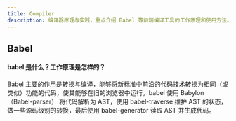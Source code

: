 ```yaml
---
title: Compiler
description: 编译器原理与实践，重点介绍 Babel 等前端编译工具的工作原理和使用方法。
---
```


## Babel

#### babel 是什么？工作原理是怎样的？

Babel 主要的作用是转换与编译，能够将新标准中前沿的代码技术转换为相同（或类似）功能的代码，使其能够在旧的浏览器中运行。babel 使用 Babylon（Babel-parser） 将代码解析为 AST，使用 babel-traverse 维护 AST 的状态，做一些源码级别的转换，最后使用 babel-generator 读取 AST 并生成代码。
